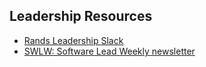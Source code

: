 ## Leadership Resources

- [Rands Leadership Slack](https://randsinrepose.com/welcome-to-rands-leadership-slack/)
- [SWLW: Software Lead Weekly newsletter](https://softwareleadweekly.com/)
